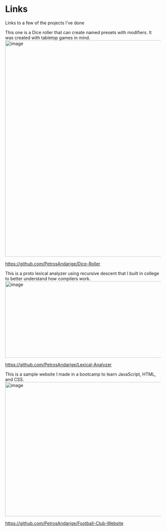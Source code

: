 # Links
Links to a few of the projects I've done

This one is a Dice roller that can create named presets with modifiers. It was created with tabletop games in mind.
<img width="790" height="700" alt="image" src="https://github.com/user-attachments/assets/4ab18e6e-f083-4c5d-a8dc-bbfe10693000" />

https://github.com/PetrosAndarige/Dice-Roller

This is a proto lexical analyzer using recursive descent that I built in college to better understand how compilers work.
<img width="660" height="247" alt="image" src="https://github.com/user-attachments/assets/9f0415c5-3e67-49b8-8664-0d7d8791abfa" />

https://github.com/PetrosAndarige/Lexical-Analyzer

This is a sample website I made in a bootcamp to learn JavaScript, HTML, and CSS.
<img width="800" height="434" alt="image" src="https://github.com/user-attachments/assets/575d162b-3f88-49b0-9ba2-7b7a04de13fd" />

https://github.com/PetrosAndarige/Football-Club-Website
